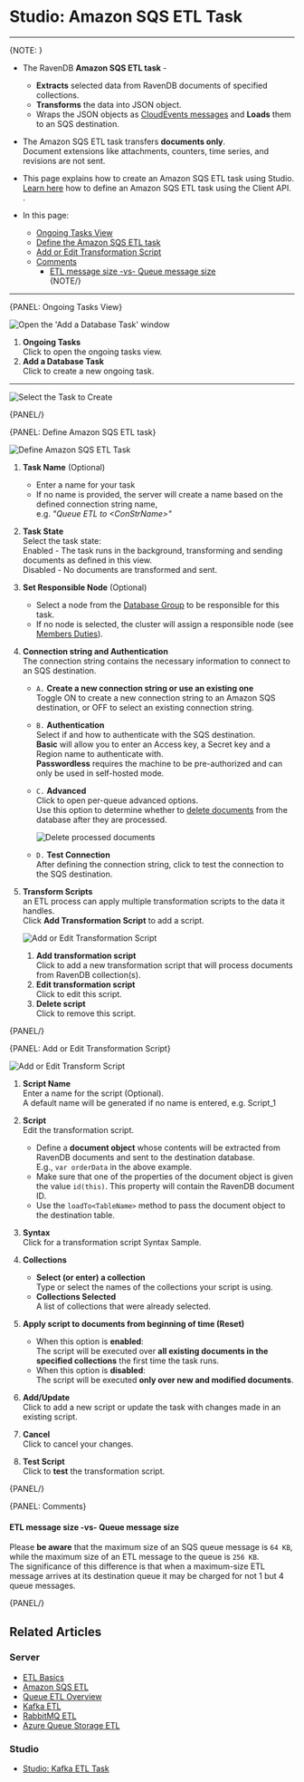 ﻿# Studio: Amazon SQS ETL Task
---

{NOTE: }

* The RavenDB **Amazon SQS ETL task** -  
   * **Extracts** selected data from RavenDB documents of specified collections.
   * **Transforms** the data into JSON object.
   * Wraps the JSON objects as [CloudEvents messages](https://cloudevents.io) and **Loads** them to an SQS destination.

* The Amazon SQS ETL task transfers **documents only**.  
  Document extensions like attachments, counters, time series, and revisions are not sent.  

* This page explains how to create an Amazon SQS ETL task using Studio.  
  [Learn here](../../../../server/ongoing-tasks/etl/queue-etl/aws-sqs) how to define 
  an Amazon SQS ETL task using the Client API.  .  
 
* In this page:  
  * [Ongoing Tasks View](../../../../studio/database/tasks/ongoing-tasks/aws-sqs-etl#ongoing-tasks-view)  
  * [Define the Amazon SQS ETL task](../../../../studio/database/tasks/ongoing-tasks/aws-sqs-etl#define-amazon-sqs-etl-task)  
  * [Add or Edit Transformation Script](../../../../studio/database/tasks/ongoing-tasks/aws-sqs-etl#add-or-edit-transformation-script)  
  * [Comments](../../../../studio/database/tasks/ongoing-tasks/aws-sqs-etl#comments)  
      * [ETL message size -vs- Queue message size](../../../../studio/database/tasks/ongoing-tasks/aws-sqs-etl#etl-message-size--vs--queue-message-size)  
{NOTE/}

---

{PANEL: Ongoing Tasks View}

![Open the 'Add a Database Task' window](images/sqs_ongoing-tasks.png "Open the 'Add a Database Task' window")

1. **Ongoing Tasks**  
   Click to open the ongoing tasks view.  
2. **Add a Database Task**  
   Click to create a new ongoing task.  

---

![Select the Task to Create](images/sqs_task-selection.png "Select the Task to Create")
   
{PANEL/}

{PANEL: Define Amazon SQS ETL task}

![Define Amazon SQS ETL Task](images/sqs_etl-define-task.png "Define Amazon SQS ETL Task")

1. **Task Name** (Optional)  
   * Enter a name for your task  
   * If no name is provided, the server will create a name based on the defined connection string name,  
     e.g. *"Queue ETL to &lt;ConStrName&gt;"*  

2. **Task State**  
   Select the task state:  
   Enabled - The task runs in the background, transforming and sending documents as defined in this view.  
   Disabled - No documents are transformed and sent.  

3. **Set Responsible Node** (Optional)  
    * Select a node from the [Database Group](../../../../studio/database/settings/manage-database-group) to be responsible for this task.  
    * If no node is selected, the cluster will assign a responsible node (see [Members Duties](../../../../studio/database/settings/manage-database-group#database-group-topology---members-duties)).  

4. **Connection string and Authentication**  
   The connection string contains the necessary information to connect to an SQS destination.  
    * `A.` **Create a new connection string or use an existing one**  
      Toggle ON to create a new connection string to an Amazon SQS destination, 
      or OFF to select an existing connection string.  
    * `B.` **Authentication**  
      Select if and how to authenticate with the SQS destination.  
      **Basic** will allow you to enter an Access key, a Secret key and a Region name to authenticate with.  
      **Passwordless** requires the machine to be pre-authorized and can only be used in self-hosted mode.  
    * `C.` **Advanced**  
      Click to open per-queue advanced options.  
      Use this option to determine whether to [delete documents](../../../../server/ongoing-tasks/etl/queue-etl/aws-sqs#delete-processed-documents) 
      from the database after they are processed.  

         ![Delete processed documents](images/sqs_delete-processed-docs.png "Delete processed documents")

    * `D.` **Test Connection**  
      After defining the connection string, click to test the connection to the SQS destination.  

5. **Transform Scripts**  
   an ETL process can apply multiple transformation scripts to the data it handles.  
   Click **Add Transformation Script** to add a script.  

      ![Add or Edit Transformation Script](images/queue/add-or-edit-script.png "Add or edit transformation script")
 
      1. **Add transformation script**  
         Click to add a new transformation script that will process documents from RavenDB collection(s).
      2. **Edit transformation script**  
         Click to edit this script.  
      3. **Delete script**  
         Click to remove this script.

{PANEL/}  

{PANEL: Add or Edit Transformation Script}

![Add or Edit Transform Script](images/transformation-script.png "Add or Edit Transform Script")

1. **Script Name**  
   Enter a name for the script (Optional).  
   A default name will be generated if no name is entered, e.g. Script_1  

2. **Script**  
   Edit the transformation script.  
   * Define a **document object** whose contents will be extracted from 
     RavenDB documents and sent to the destination database.  
     E.g., `var orderData` in the above example.  
   * Make sure that one of the properties of the document object 
     is given the value `id(this)`. This property will contain the 
     RavenDB document ID.  
   * Use the `loadTo<TableName>` method to pass the document object 
     to the destination table.  

3. **Syntax**  
   Click for a transformation script Syntax Sample.  

4. **Collections**  
    * **Select (or enter) a collection**  
      Type or select the names of the collections your script is using.  
    * **Collections Selected**  
      A list of collections that were already selected.  

5. **Apply script to documents from beginning of time (Reset)**  
    * When this option is **enabled**:  
      The script will be executed over **all existing documents in the 
      specified collections** the first time the task runs.  
    * When this option is **disabled**:  
      The script will be executed **only over new and modified documents**.  

6. **Add/Update**  
   Click to add a new script or update the task with changes made in an existing script.  

7. **Cancel**  
   Click to cancel your changes.  

8. **Test Script**  
   Click to **test** the transformation script.  

{PANEL/}

{PANEL: Comments}

#### ETL message size -vs- Queue message size
Please **be aware** that the maximum size of an SQS queue message is `64 KB`, while the 
maximum size of an ETL message to the queue is `256 KB`.  
The significance of this difference is that when a maximum-size ETL message arrives 
at its destination queue it may be charged for not 1 but 4 queue messages.  

{PANEL/}

## Related Articles

### Server

- [ETL Basics](../../../../server/ongoing-tasks/etl/basics)
- [Amazon SQS ETL](../../../../server/ongoing-tasks/etl/queue-etl/aws-sqs)
- [Queue ETL Overview](../../../../server/ongoing-tasks/etl/queue-etl/overview)
- [Kafka ETL](../../../../server/ongoing-tasks/etl/queue-etl/kafka)
- [RabbitMQ ETL](../../../../server/ongoing-tasks/etl/queue-etl/rabbit-mq)
- [Azure Queue Storage ETL](../../../../server/ongoing-tasks/etl/queue-etl/azure-queue)

### Studio

- [Studio: Kafka ETL Task](../../../../studio/database/tasks/ongoing-tasks/kafka-etl-task)
